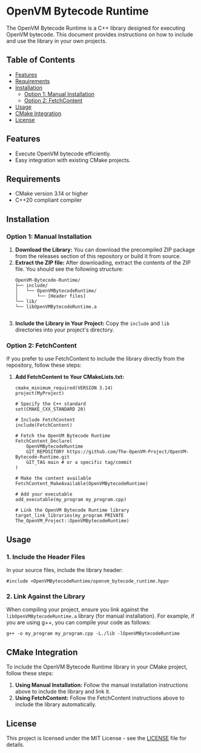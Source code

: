 

OpenVM Bytecode Runtime
=======================

The OpenVM Bytecode Runtime is a C++ library designed for executing OpenVM bytecode. This document provides instructions on how to include and use the library in your own projects.

Table of Contents
-----------------

*   [Features](#features)
*   [Requirements](#requirements)
*   [Installation](#installation)
    *   [Option 1: Manual Installation](#option-1-manual-installation)
    *   [Option 2: FetchContent](#option-2-fetchcontent)
*   [Usage](#usage)
*   [CMake Integration](#cmake-integration)
*   [License](#license)

Features
--------

*   Execute OpenVM bytecode efficiently.
*   Easy integration with existing CMake projects.

Requirements
------------

*   CMake version 3.14 or higher
*   C++20 compliant compiler

Installation
------------

### Option 1: Manual Installation

1.  **Download the Library:** You can download the precompiled ZIP package from the releases section of this repository or build it from source.
2.  **Extract the ZIP file:** After downloading, extract the contents of the ZIP file. You should see the following structure:
    ```
    OpenVM-Bytecode-Runtime/
    ├── include/
    │   └── OpenVMBytecodeRuntime/
    │       └── [Header files]
    └── lib/
    └── libOpenVMBytecodeRuntime.a
                
    ```
3.  **Include the Library in Your Project:** Copy the `include` and `lib` directories into your project's directory.

### Option 2: FetchContent

If you prefer to use FetchContent to include the library directly from the repository, follow these steps:

1.  **Add FetchContent to Your CMakeLists.txt:**
    ```
    cmake_minimum_required(VERSION 3.14)
    project(MyProject)
    
    # Specify the C++ standard
    set(CMAKE_CXX_STANDARD 20)
    
    # Include FetchContent
    include(FetchContent)
    
    # Fetch the OpenVM Bytecode Runtime
    FetchContent_Declare(
        OpenVMBytecodeRuntime
        GIT_REPOSITORY https://github.com/The-OpenVM-Project/OpenVM-Bytecode-Runtime.git
        GIT_TAG main # or a specific tag/commit
    )
    
    # Make the content available
    FetchContent_MakeAvailable(OpenVMBytecodeRuntime)
    
    # Add your executable
    add_executable(my_program my_program.cpp)
    
    # Link the OpenVM Bytecode Runtime library
    target_link_libraries(my_program PRIVATE The_OpenVM_Project::OpenVMBytecodeRuntime)
    ```            
    

Usage
-----

### 1\. Include the Header Files

In your source files, include the library header:

`#include <OpenVMBytecodeRuntime/openvm_bytecode_runtime.hpp>`
    

### 2\. Link Against the Library

When compiling your project, ensure you link against the `libOpenVMBytecodeRuntime.a` library (for manual installation). For example, if you are using g++, you can compile your code as follows:

`g++ -o my_program my_program.cpp -L./lib -lOpenVMBytecodeRuntime`
    

CMake Integration
-----------------

To include the OpenVM Bytecode Runtime library in your CMake project, follow these steps:

1.  **Using Manual Installation:** Follow the manual installation instructions above to include the library and link it.
2.  **Using FetchContent:** Follow the FetchContent instructions above to include the library automatically.

License
-------

This project is licensed under the MIT License - see the [LICENSE](LICENSE) file for details.
